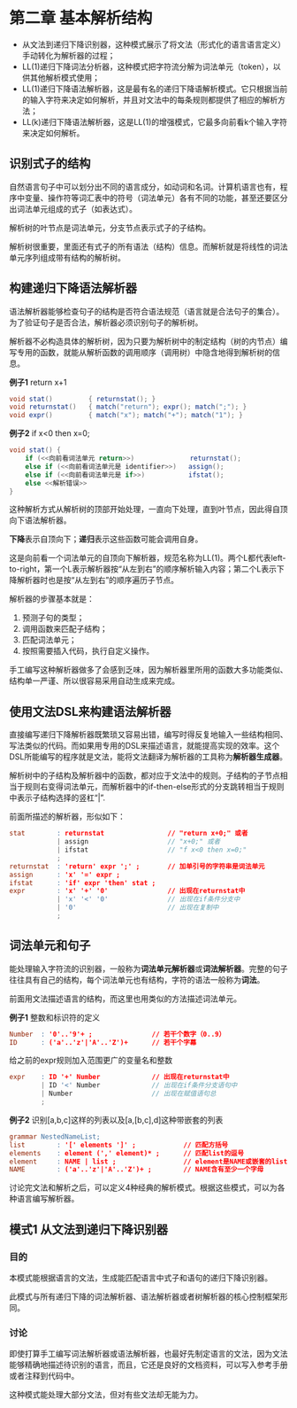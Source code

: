 # 第二章 基本解析结构

* 从文法到递归下降识别器，这种模式展示了将文法（形式化的语言语言定义）手动转化为解析器的过程；
* LL(1)递归下降词法分析器，这种模式把字符流分解为词法单元（token），以供其他解析模式使用；
* LL(1)递归下降语法解析器，这是最有名的递归下降语解析模式。它只根据当前的输入字符来决定如何解析，并且对文法中的每条规则都提供了相应的解析方法；
* LL(k)递归下降语法解析器，这是LL(1)的增强模式，它最多向前看k个输入字符来决定如何解析。

## 识别式子的结构

自然语言句子中可以划分出不同的语言成分，如动词和名词。计算机语言也有，程序中变量、操作符等词汇表中的符号（词法单元）各有不同的功能，甚至还要区分出词法单元组成的式子（如表达式）。

解析树的叶节点是词法单元，分支节点表示式子的子结构。

解析树很重要，里面还有式子的所有语法（结构）信息。而解析就是将线性的词法单元序列组成带有结构的解析树。

## 构建递归下降语法解析器

语法解析器能够检查句子的结构是否符合语法规范（语言就是合法句子的集合）。为了验证句子是否合法，解析器必须识别句子的解析树。

解析器不必构造具体的解析树，因为只要为解析树中的制定结构（树的内节点）编写专用的函数，就能从解析函数的调用顺序（调用树）中隐含地得到解析树的信息。

**例子1** return x+1

```Java
void stat()         { returnstat(); }
void returnstat()   { match("return"); expr(); match(";"); }
void expr()         { match("x"); match("+"); match("1"); }
```

**例子2** if x<0 then x=0;

```Java
void stat() {
    if (<<向前看词法单元 return>>)              returnstat();
    else if (<<向前看词法单元是 identifier>>)   assign();
    else if (<<向前看词法单元是 if>>)           ifstat();
    else <<解析错误>>
}
```

这种解析方式从解析树的顶部开始处理，一直向下处理，直到叶节点，因此得自顶向下语法解析器。

**下降**表示自顶向下；**递归**表示这些函数可能会调用自身。

这是向前看一个词法单元的自顶向下解析器，规范名称为LL(1)。两个L都代表left-to-right，第一个L表示解析器按“从左到右”的顺序解析输入内容；第二个L表示下降解析器时也是按“从左到右”的顺序遍历子节点。

解析器的步骤基本就是：

1. 预测子句的类型；
2. 调用函数来匹配子结构；
3. 匹配词法单元；
4. 按照需要插入代码，执行自定义操作。

手工编写这种解析器做多了会感到乏味，因为解析器里所用的函数大多功能类似、结构单一严谨、所以很容易采用自动生成来完成。

## 使用文法DSL来构建语法解析器

直接编写递归下降解析器既繁琐又容易出错，编写时得反复地输入一些结构相同、写法类似的代码。而如果用专用的DSL来描述语言，就能提高实现的效率。这个DSL所能编写的程序就是文法，能将文法翻译为解析器的工具称为**解析器生成器**。

解析树中的子结构及解析器中的函数，都对应于文法中的规则。子结构的子节点相当于规则右变得词法单元，而解析器中的if-then-else形式的分支跳转相当于规则中表示子结构选择的竖杠“|”.

前面所描述的解析器，形似如下：

``` flex
stat        : returnstat                // "return x+0;" 或者
            | assign                    // "x+0;" 或者
            | ifstat                    // "f x<0 then x=0;"
            ;
returnstat  : 'return' expr ';' ;       // 加单引号的字符串是词法单元
assign      : 'x' '=' expr ;
ifstat      : 'if' expr 'then' stat ;
expr        : 'x' '+' '0'               // 出现在returnstat中
            | 'x' '<' '0'               // 出现在if条件分支中
            | '0'                       // 出现在复制中
            ;
```

## 词法单元和句子

能处理输入字符流的识别器，一般称为**词法单元解析器**或**词法解析器**。完整的句子往往具有自己的结构，每个词法单元也有结构，字符的语法一般称为**词法**。

前面用文法描述语言的结构，而这里也用类似的方法描述词法单元。

**例子1** 整数和标识符的定义

``` flex
Number  : '0'..'9'+ ;               // 若干个数字（0..9）
ID      : ('a'..'z'|'A'..'Z')+      // 若干个字幕
```

给之前的expr规则加入范围更广的变量名和整数

``` flex
expr    : ID '+' Number             // 出现在returnstat中
        | ID '<' Number             // 出现在if条件分支语句中
        | Number                    // 出现在赋值语句总
        ;
```

**例子2** 识别[a,b,c]这样的列表以及[a,[b,c],d]这种带嵌套的列表

``` flex
grammar NestedNameList;
list        : '[' elements ']' ;            // 匹配方括号
elements    : element (',' element)* ;      // 匹配list的逗号
element     : NAME | list ;                 // element是NAME或嵌套的list
NAME        : ('a'..'z'|'A'..'Z')+ ;        // NAME含有至少一个字母
```

讨论完文法和解析之后，可以定义4种经典的解析模式。根据这些模式，可以为各种语言编写解析器。

## 模式1 从文法到递归下降识别器

### 目的

本模式能根据语言的文法，生成能匹配语言中式子和语句的递归下降识别器。

此模式与所有递归下降的词法解析器、语法解析器或者树解析器的核心控制框架形同。

### 讨论

即使打算手工编写词法解析器或语法解析器，也最好先制定语言的文法，因为文法能够精确地描述待识别的语言，而且，它还是良好的文档资料，可以写入参考手册或者注释到代码中。

这种模式能处理大部分文法，但对有些文法却无能为力。
